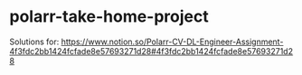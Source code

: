 # polarr-take-home-project
Solutions for: https://www.notion.so/Polarr-CV-DL-Engineer-Assignment-4f3fdc2bb1424fcfade8e57693271d28#4f3fdc2bb1424fcfade8e57693271d28
